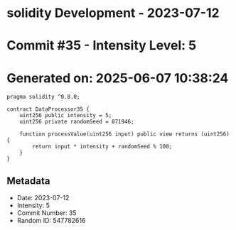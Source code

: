 ﻿# solidity Development - 2023-07-12
# Commit #35 - Intensity Level: 5
# Generated on: 2025-06-07 10:38:24
```solidity
pragma solidity ^0.8.0;

contract DataProcessor35 {
    uint256 public intensity = 5;
    uint256 private randomSeed = 871946;

    function processValue(uint256 input) public view returns (uint256) {
        return input * intensity + randomSeed % 100;
    }
}
```
## Metadata
- Date: 2023-07-12
- Intensity: 5
- Commit Number: 35
- Random ID: 547782616
